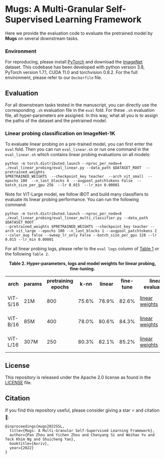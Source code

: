 # Mugs: A Multi-Granular Self-Supervised Learning Framework
Here we provide the evaluation code to evaluate the pretrained model by **Mugs** on several downstream tasks.

### Environment
For reproducing, please install [PyTorch](https://pytorch.org/) and download the [ImageNet](https://imagenet.stanford.edu/) dataset.
This codebase has been developed with python version 3.8, PyTorch version 1.7.1, CUDA 11.0 and torchvision 0.8.2. For the full 
environment, please refer to our `Dockerfile` file. 


## Evaluation
For all downstream tasks tested in the manuscript, you can directly use the corresponding `.sh` evaluation file 
in the `eval` fold. For these `.sh` evaluation file, all hyper-parameters are assigned. In this way, what all you 
is to assign the paths of the dataset and the pretrained model. 

### Linear probing classification on ImageNet-1K
To evaluate linear probing on a pre-trained model, you can first enter the `eval` fold. Then you can run `eval_linear.sh` 
or run one command in the `eval_linear.sh` which contains linear probing evaluations on all models:
```
python -m torch.distributed.launch --nproc_per_node=4 ./eval_linear_probing/eval_linear.py --data_path $DATASET_ROOT  --pretrained_weights 
$PRETRAINED_WEIGHTS  --checkpoint_key teacher  --arch vit_small  --epochs 100  --n_last_blocks 4  --avgpool_patchtokens False  --batch_size_per_gpu 256  --lr 0.015  --lr_min 0.00001
```
Note for ViT-Large model, we follow iBOT and build many classifiers to evaluate its linear probing performance. 
You can run the following command:
```
python -m torch.distributed.launch --nproc_per_node=8 ./eval_linear_probing/eval_linear_multi_classifier.py --data_path $DATASET_ROOT 
--pretrained_weights $PRETRAINED_WEIGHTS --checkpoint_key teacher --arch vit_large --epochs 100 --n_last_blocks 1 --avgpool_patchtokens 2 
--color_aug false --sweep_lr_only False --batch_size_per_gpu 128 --lr 0.015 --lr_min 0.00001 
```
For all linear probing logs, please refer to the `eval logs` column of [Table 1](https://github.com/sail-sg/mugs) or the following `Table 2`. 


**<p align="center">Table 2. Hyper-parameters, logs and model weights for linear probing, fine-tuning.</p>** 
<table>
  <tr>
    <th>arch</th>
    <th>params</th>
    <th>pretraining epochs</th>
    <th>k-nn</th>
    <th>linear</th>
    <th>fine-tune</th>
    <th colspan="2">linear evaluation</th>
    <th colspan="2">fine-tuning evaluation</th>
  </tr>
  <tr>
    <td>ViT-S/16</td>
    <td>21M</td>
    <td>800</td>
    <td>75.6%</td>
    <td>78.9%</td>
    <td>82.6%</td>
    <td><a href="https://drive.google.com/file/d/14LF-T94dCBqLii0qhOfZhZzZm6AuhCi_/view?usp=sharing">linear weights</a></td>
    <td><a href="https://drive.google.com/file/d/12tiO4glWZNB044TYiPPCfbnUX_9AbqVc/view?usp=sharing">eval logs</a></td>
    <td><a href="https://drive.google.com/file/d/1cEkQW72VZv-4aQVbQHP4CBgyPJP22CPv/view?usp=sharing">fine-tune weights</a></td>
    <td><a href="https://drive.google.com/file/d/1LrElU1T4lvHxCuU5LJ-llX-9cCMl8o1L/view?usp=sharing">eval logs</a></td>
  </tr>
  <tr>
    <td>ViT-B/16</td>
    <td>85M</td>
    <td>400</td>
    <td>78.0%</td>
    <td>80.6%</td>
    <td>84.3%</td>
    <td><a href="https://drive.google.com/file/d/1MAz28bBgzPb7MVhfbveL7PTox06xu_Wx/view?usp=sharing">linear weights</a></td>
    <td><a href="https://drive.google.com/file/d/1gOR250QFLZfe40pLNPcOqaLPAnKLuE_C/view?usp=sharing">eval logs</a></td>
    <td><a href="https://drive.google.com/file/d/1YTC9rj5t8onqJ5oAmVPAcXa1tADQtaYe/view?usp=sharing">fine-tune weights</a></td>
    <td><a href="https://drive.google.com/file/d/1L8EixjzZzP62dU3Z6mzykIdjuVHU-bpb/view?usp=sharing">eval logs</a></td>
  </tr>
  <tr>
    <td>ViT-L/16</td>
    <td>307M</td>
    <td>250</td>
    <td>80.3%</td>
    <td>82.1%</td>
    <td>85.2%</td>
    <td><a href="https://drive.google.com/file/d/1j6rQwFTsT3NMLBs4s6qrQbjxn-HK1Mv6/view?usp=sharing">linear weights</a></td>
    <td><a href="https://drive.google.com/file/d/1rqWenRFN0czat_55GY9GNOu7gS6fww3g/view?usp=sharing">eval logs</a></td>
    <td><a href="https://drive.google.com/file/d/10Tcp-EMkNz1Kj1enjTYoGG90jkH9Gx-7/view?usp=sharing">fine-tune weights</a></td>
    <td><a href="https://drive.google.com/file/d/16o19XGdwR9_lsGdJqMTBZACgHOONppx2/view?usp=sharing">eval logs</a></td>
  </tr>
</table>

## License
This repository is released under the Apache 2.0 license as found in the [LICENSE](LICENSE) file.

## Citation
If you find this repository useful, please consider giving a star :star: and citation :t-rex::
```
@inproceedings{mugs2022SSL,
  title={Mugs: A Multi-Granular Self-Supervised Learning Framework},
  author={Pan Zhou and Yichen Zhou and Chenyang Si and Weihao Yu and Teck Khim Ng and Shuicheng Yan},
  booktitle={Axriv},
  year={2022}
}
```